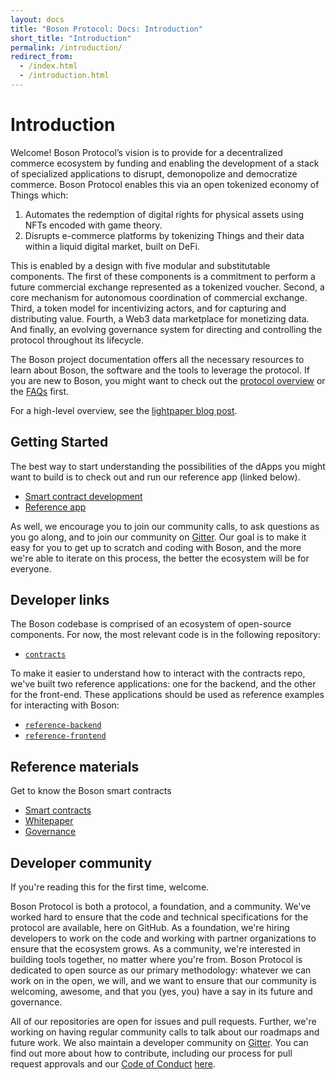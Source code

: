 ```yaml
---
layout: docs
title: "Boson Protocol: Docs: Introduction"
short_title: "Introduction"
permalink: /introduction/
redirect_from:
  - /index.html
  - /introduction.html
---
```

# Introduction

Welcome! Boson Protocol’s vision is to provide for a decentralized commerce 
ecosystem by funding and enabling the development of a stack of specialized 
applications to disrupt, demonopolize and democratize commerce. Boson Protocol 
enables this via an open tokenized economy of Things which:

1. Automates the redemption of digital rights for physical assets using NFTs 
encoded with game theory.
2. Disrupts e-commerce platforms by tokenizing Things and their data within a 
liquid digital market, built on DeFi.

This is enabled by a design with five modular and substitutable components. 
The first of these components is a commitment to perform a future commercial 
exchange represented as a tokenized voucher. Second, a core mechanism for 
autonomous coordination of commercial exchange. Third, a token model for 
incentivizing actors, and for capturing and distributing value. Fourth, a Web3 
data marketplace for monetizing data. And finally, an evolving governance 
system for directing and controlling the protocol throughout its lifecycle.

The Boson project documentation offers all the necessary resources to learn 
about Boson, the software and the tools to leverage the protocol. If you are 
new to Boson, you might want to check out the
[protocol overview](/protocol-overview/) or the [FAQs](/faqs) first.

For a high-level overview, see the 
[lightpaper blog post](https://medium.com/bosonprotocol/boson-protocol-light-paper-released-6b0bf00e4238).

## Getting Started

The best way to start understanding the possibilities of the dApps you might 
want to build is to check out and run our reference app (linked below). 

- [Smart contract development](https://github.com/bosonprotocol/contracts)
- [Reference app](https://github.com/bosonprotocol/reference-frontend)

As well, we encourage you to join our community calls, to ask questions as you 
go along, and to join our community on 
[Gitter](https://gitter.im/BosonProtocol/community). Our goal is to make it 
easy for you to get up to scratch and coding with Boson, and the more we're 
able to iterate on this process, the better the ecosystem will be for 
everyone.

## Developer links

The Boson codebase is comprised of an ecosystem of open-source components. For 
now, the most relevant code is in the following repository:

- [`contracts`](https://github.com/bosonprotocol/contracts)

To make it easier to understand how to interact with the contracts repo, we've 
built two reference applications: one for the backend, and the other for the 
front-end. These applications should be used as reference examples for 
interacting with Boson:

- [`reference-backend`](https://github.com/bosonprotocol/reference-backend)
- [`reference-frontend`](https://github.com/bosonprotocol/reference-frontend)

## Reference materials

Get to know the Boson smart contracts

- [Smart contracts](/protocol-overview/smart-contracts)
- [Whitepaper](https://docsend.com/view/dji32gp25wi5929i)
- [Governance](/governance)

## Developer community

If you're reading this for the first time, welcome. 

Boson Protocol is both a protocol, a foundation, and a community. We've worked 
hard to ensure that the code and technical specifications for the protocol are 
available, here on GitHub. As a foundation, we're hiring developers to work on the code 
and working with partner organizations to ensure that the ecosystem grows. As a 
community, we're interested in building tools together, no matter where you're 
from. Boson Protocol is dedicated to open source as our primary 
methodology: whatever we can work on in the open, we will, and we want to 
ensure that our community is welcoming, awesome, and that you (yes, you) have a 
say in its future and governance.

All of our repositories are open for issues and pull requests. Further, we're 
working on having regular community calls to talk about our roadmaps and future 
work. We also maintain a developer community on 
[Gitter](https://gitter.im/BosonProtocol/community). You can find out more 
about how to contribute, including our process for pull request approvals and 
our [Code of Conduct](https://github.com/bosonprotocol/docs/blob/main/CODE_OF_CONDUCT.md) 
[here](https://github.com/bosonprotocol/docs).
